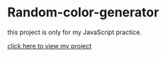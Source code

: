 # Random-color-generator
this project is only for my JavaScript practice.
<p> <a href="https://omchy34.github.io/Random-color-generator/" > click here to view my project</a></p>
